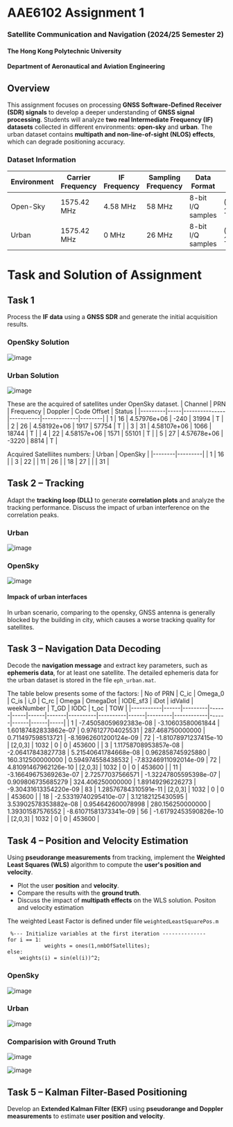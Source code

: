 # AAE6102 Assignment 1

### Satellite Communication and Navigation (2024/25 Semester 2)

#### The Hong Kong Polytechnic University  
**Department of Aeronautical and Aviation Engineering**  
## Overview  
This assignment focuses on processing **GNSS Software-Defined Receiver (SDR) signals** to develop a deeper understanding of **GNSS signal processing**. Students will analyze **two real Intermediate Frequency (IF) datasets** collected in different environments: **open-sky** and **urban**. The urban dataset contains **multipath and non-line-of-sight (NLOS) effects**, which can degrade positioning accuracy.

### Dataset Information  

| Environment | Carrier Frequency | IF Frequency | Sampling Frequency | Data Format | Ground Truth Coordinates | Data Length | Collection Date (UTC) |
|------------|------------------|--------------|-------------------|------------|-----------------------|------------|-----------------|
| Open-Sky  | 1575.42 MHz | 4.58 MHz | 58 MHz | 8-bit I/Q samples | (22.328444770087565, 114.1713630049711) | 90 seconds | 14/10/2021 12.21pm|
| Urban     | 1575.42 MHz | 0 MHz | 26 MHz | 8-bit I/Q samples | (22.3198722, 114.209101777778) | 90 seconds | 07/06/2019 04.49am |
# Task and Solution of Assignment

## Task 1
Process the **IF data** using a **GNSS SDR** and generate the initial acquisition results.
### OpenSky Solution
![image](https://github.com/Arthurqi0825/AAE6102_Assignment1/blob/main/Figures/OpenSky_Acq.jpg)
### Urban Solution
![image](https://github.com/Arthurqi0825/AAE6102_Assignment1/blob/main/Figures/Acq_Result_Urban.jpg)

These are the acquired of satellites under OpenSky dataset.
| Channel | PRN |   Frequency   |  Doppler  | Code Offset | Status |
|---------|-----|---------------|-----------|-------------|--------|
|    1    |  16 |  4.57976e+06  |    -240   |     31994   |    T   |
|    2    |  26 |  4.58192e+06  |    1917   |     57754   |    T   |
|    3    |  31 |  4.58107e+06  |    1066   |     18744   |    T   |
|    4    |  22 |  4.58157e+06  |    1571   |     55101   |    T   |
|    5    |  27 |  4.57678e+06  |   -3220   |      8814   |    T   |

Acquired Satelliites numbers:
| Urban  | OpenSky |
|--------|---------|
| 1      | 16      |
| 3      | 22      |
| 11     | 26      |
| 18     | 27      |
|        | 31      |
## **Task 2 – Tracking**  
Adapt the **tracking loop (DLL)** to generate **correlation plots** and analyze the tracking performance. Discuss the impact of urban interference on the correlation peaks. 

### Urban 
![image](https://github.com/Arthurqi0825/AAE6102_Assignment1/blob/main/Figures/Correlation_Urban.jpg)
### OpenSky
![image](https://github.com/Arthurqi0825/AAE6102_Assignment1/blob/main/Figures/Correlation_OpenSky.jpg)

#### Impack of urban interfaces

In urban scenario, comparing to the opensky, GNSS antenna is generally blocked by the building in city, which causes a worse tracking quality for satellites.
## **Task 3 – Navigation Data Decoding**  
Decode the **navigation message** and extract key parameters, such as **ephemeris data**, for at least one satellite.
The detailed ephemeris data for the urban dataset is stored in the file `eph_urban.mat`.

The table below presents some of the factors: 
| No of PRN | C_ic | Omega_0 | C_is | i_0 | C_rc | Omega | OmegaDot | IODE_sf3 | iDot | idValid | weekNumber | T_GD | IODC | t_oc | TOW |
|-----------|------|---------|------|-----|------|-------|----------|----------|------|---------|------------|------|------|------|-----|
| 1         | -7.45058059692383e-08 | -3.10603580061844 | 1.60187482833862e-07 | 0.976127704025531 | 287.468750000000 | 0.711497598513721 | -8.16962601200124e-09 | 72 | -1.81078971237415e-10 | [2,0,3] | 1032 | 0 | 0 | 453600 |
| 3         | 1.11758708953857e-08 | -2.06417843827738 | 5.21540641784668e-08 | 0.962858745925880 | 160.312500000000 | 0.594974558438532 | -7.83246911092014e-09 | 72 | 4.81091467962126e-10 | [2,0,3] | 1032 | 0 | 0 | 453600 |
| 11        | -3.16649675369263e-07 | 2.72577037566571 | -1.32247805595398e-07 | 0.909806735685279 | 324.406250000000 | 1.89149296226273 | -9.30431613354220e-09 | 83 | 1.28576784310591e-11 | [2,0,3] | 1032 | 0 | 0 | 453600 |
| 18        | -2.53319740295410e-07 | 3.12182125430595 | 3.53902578353882e-08 | 0.954642600078998 | 280.156250000000 | 1.39301587576552 | -8.61071581373341e-09 | 56 | -1.61792453590826e-10 | [2,0,3] | 1032 | 0 | 0 | 453600 |

## **Task 4 – Position and Velocity Estimation**  
Using **pseudorange measurements** from tracking, implement the **Weighted Least Squares (WLS)** algorithm to compute the **user's position and velocity**.  
- Plot the user **position** and **velocity**.  
- Compare the results with the **ground truth**.  
- Discuss the impact of **multipath effects** on the WLS solution.
Positon and velocity estimation 

The weighted Least Factor is defined under file `weightedLeastSquarePos.m`

```
 %--- Initialize variables at the first iteration --------------
for i == 1:
            weights = ones(1,nmbOfSatellites);
else:
    weights(i) = sin(el(i))^2;
```
### OpenSky
![image](https://github.com/Arthurqi0825/AAE6102_Assignment1/blob/main/Figures/Position_OpenSky.jpg)

### Urban
![image](https://github.com/Arthurqi0825/AAE6102_Assignment1/blob/main/Figures/Position_urban.jpg)

### Comparision with Ground Truth
![image](https://github.com/Arthurqi0825/AAE6102_Assignment1/blob/main/Figures/OpenSky.png)

![image](https://github.com/Arthurqi0825/AAE6102_Assignment1/blob/main/Figures/Urban.png)

## **Task 5 – Kalman Filter-Based Positioning**  
Develop an **Extended Kalman Filter (EKF)** using **pseudorange and Doppler measurements** to estimate **user position and velocity**.


